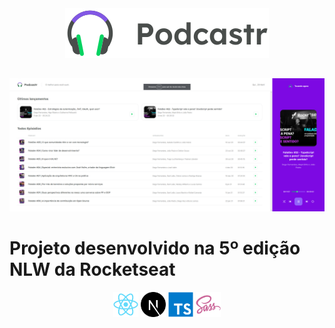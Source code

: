 <div align="center">
<img  src="https://github.com/alexgouveiadearaujo/playerPodcastr/blob/main/public/logo.svg" />
</div>

##

![img](https://github.com/alexgouveiadearaujo/playerPodcastr/blob/main/public/screenInitial.png)

<h1 color="blue"> Projeto desenvolvido na  5º edição NLW da Rocketseat</h1>

<div align="center">
<img width="40" height="40" src="https://raw.githubusercontent.com/devicons/devicon/master/icons/react/react-original.svg"/>
<img width="40" height="40" src="https://raw.githubusercontent.com/devicons/devicon/master/icons/nextjs/nextjs-original.svg"/>
<img width="40" height="40" src="https://raw.githubusercontent.com/devicons/devicon/master/icons/typescript/typescript-original.svg"/>
<img width="40" height="40" src="https://raw.githubusercontent.com/devicons/devicon/master/icons/sass/sass-original.svg"/>
<div/>




